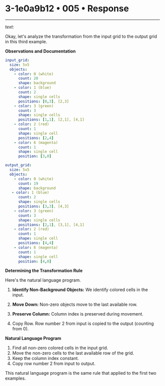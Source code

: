 # 3-1e0a9b12 • 005 • Response

---

*text:*

Okay, let's analyze the transformation from the input grid to the output grid in this third example.

**Observations and Documentation**

```yaml
input_grid:
  size: 5x5
  objects:
    - color: 0 (white)
      count: 20
      shape: background
    - color: 1 (blue)
      count: 2
      shape: single cells
      positions: [0,3], [2,3]
    - color: 3 (green)
      count: 3
      shape: single cells
      positions: [1,1], [2,1], [4,1]
    - color: 2 (red)
      count: 1
      shape: single cell
      positions: [2,4]
    - color: 6 (magenta)
      count: 1
      shape: single cell
      position: [3,0]

output_grid:
  size: 5x5
  objects:
    - color: 0 (white)
      count: 19
      shape: background
   - color: 1 (blue)
      count: 2
      shape: single cells
      positions: [3,3], [4,3]
    - color: 3 (green)
      count: 3
      shape: single cells
      positions: [2,1], [3,1], [4,1]
    - color: 2 (red)
      count: 1
      shape: single cell
      positions: [4,4]
    - color: 6 (magenta)
      count: 1
      shape: single cell
      position: [4,0]
```

**Determining the Transformation Rule**

Here's the natural language program.

1.  **Identify Non-Background Objects:** We identify colored cells in the input.

2.  **Move Down:** Non-zero objects move to the last available row.

3.  **Preserve Column:** Column index is preserved during movement.

4. Copy Row. Row number 2 from input is copied to the output (counting from 0).

**Natural Language Program**
1. Find all non-zero colored cells in the input grid.
2. Move the non-zero cells to the last available row of the grid.
3. Keep the column index constant.
4. Copy row number 2 from input to output.

This natural language program is the same rule that applied to the first two examples.

